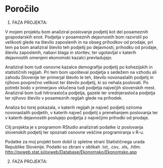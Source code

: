 # Poročilo

1. FAZA PROJEKTA:

V mojem projektu bom analiziral poslovanje podjetij kot del posameznih gospodarskih enot. Podjetja v posameznih dejavnostih bom razvrstil po velikosti glede na število zaposlenih in na obseg prihodkov od prodaje, pri tem pa bom analiziral število teh podjetij po dejavnosti, prihodku od prodaje, številu zaposlenih, nabavi blaga in storitev, ter ugotavljal v katerih dejavnostih omenjeni ekonomski kazalci prevladujejo.

Analiziral bom tudi osnovne kazalce demografije podjetij po kohezijskih in statističnih regijah. Pri tem bom upošteval podjetja s sedežem na vzhodu ali zahodu Slovenije ter primerjal število le teh, število novonastalih podjetij in njihovo povprečno velikost ter število podjetij, ki so nehala poslovati. Po potrebi bodo v primerjavo vklučena tudi podjetja največjih slovenskih mest.
Analiziral bom tudi hitrorastoča podjetja, gazele ter srednjerastoča podjetja ter njihovo število v posameznih regijah glede na prihodek. 

Analiza bo torej pokazala, v katerih regijah je največ podjetij oziroma novonastalih podjetih, v katerih največ podjetij s prenehanjem poslovanja ter v katerih dejavnostih poslujejo podjetja z največjimi prihodki od prodaje.  
 
Cilj projekta je s programom RStudio analizirati podatke iz poslovanja slovenskih podjetij ter spoznati osnovne veščine programiranja v R-u. 

Podatke za moj projekt bom dobil iz spletne strani Statističnega urada Republike Slovenije. Podatki so zbrani v oblikah .txt, .csv, .xls, .htlm. http://pxweb.stat.si/pxweb/Database/Ekonomsko/Ekonomsko.asp 



2. FAZA PROJEKTA:

